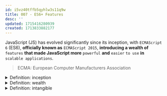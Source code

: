 ```yaml
---
id: i5vz40tffb5qyhlw3s11q9w
title: 007 - ES6+ Features
desc: ''
updated: 1715416280939
created: 1713833882177
---
```


JavaScript (JS) has evolved significantly since its inception, with `ECMAScript 6` (ES6), **officially known as** `ECMAScript 2015`, **introducing a wealth of** `features` **that made JavaScript more** `powerful` **and** `easier` `to use` **in** `scalable applications`.

> ECMA: European Computer Manufacturers Association

<!-- start of 'inception' section -->
<details>
    <summary>Definition: inception</summary>

#
The word "inception" **means the** `beginning` **or** `start of` `something`.

---
</details>
<!-- end of 'inception' section -->



<!-- start of 'wealth' section -->
<details>
    <summary>Definition: wealth</summary>

#
"Wealth" **means** `having` `a lot` **of** `valuable resources` `or` `money`. It **includes both** `things` `you can` `touch`, **like property and cash**, `and` `intangible assets` **like knowledge and skills**.

---
</details>
<!-- end of 'wealth' section -->



<!-- start of 'intangible' section -->
<details>
    <summary>Definition: intangible</summary>

#
"Intangible" **refers to** `things` **that** `you can't touch` **or** `see` `because` **they** `don't have` **a** `physical form`. **Examples include skills**, **knowledge**, **and brand reputation**. **These things are valuable but exist only in a non-physical sense**.

---
</details>
<!-- end of 'intangible' section -->